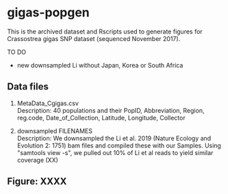 # gigas-popgen

This is the archived dataset and Rscripts used to generate figures for Crassostrea gigas SNP dataset (sequenced November 2017).  

TO DO
- new downsampled Li without Japan, Korea or South Africa

## Data files

1) MetaData_Cgigas.csv  
Description: 40 populations and their PopID, Abbreviation, Region, reg.code, Date_of_Collection, Latitude, Longitude, Collector  

2) downsampled FILENAMES  
Description: We downsampled the Li et al. 2019 (Nature Ecology and Evolution 2: 1751) bam files and compiled these with our Samples. Using "samtools view -s", we pulled out 10% of Li et al reads to yield similar coverage (XX)

## Figure: XXXX
